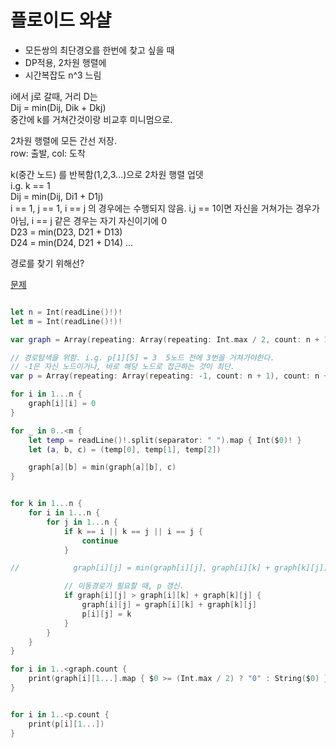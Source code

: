 # 플로이드 와샬 

* 모든쌍의 최단경오를 한번에 찾고 싶을 때
* DP적용, 2차원 행렬에 
* 시간복잡도 n^3 느림

i에서 j로 갈때, 거리 D는  
Dij = min(Dij, Dik + Dkj)   
중간에 k를 거쳐간것이랑 비교후 미니멈으로.  

2차원 행렬에 모든 간선 저장.   
row: 출발, col: 도착  

k(중간 노드) 를 반복함(1,2,3...)으로 2차원 행렬 업뎃  
i.g. k == 1    
Dij = min(Dij, Di1 + D1j)  
i == 1, j == 1, i == j 의 경우에는 수행되지 않음. i,j == 1이면 자신을 거쳐가는 경우가 아님, i == j 같은 경우는 자기 자신이기에 0   
D23 = min(D23, D21 + D13)  
D24 = min(D24, D21 + D14) ...   

경로를 찾기 위해선? 

[문제]()
``` swift

let n = Int(readLine()!)!
let m = Int(readLine()!)!

var graph = Array(repeating: Array(repeating: Int.max / 2, count: n + 1), count: n + 1)

// 경로탐색을 위함. i.g. p[1][5] = 3  5노드 전에 3번을 거쳐가야한다.
// -1은 자신 노드이거나, 바로 해당 노드로 접근하는 것이 최단.
var p = Array(repeating: Array(repeating: -1, count: n + 1), count: n + 1)

for i in 1...n {
    graph[i][i] = 0
}

for _ in 0..<m {
    let temp = readLine()!.split(separator: " ").map { Int($0)! }
    let (a, b, c) = (temp[0], temp[1], temp[2])

    graph[a][b] = min(graph[a][b], c)
}


for k in 1...n {
    for i in 1...n {
        for j in 1...n {
            if k == i || k == j || i == j {
                continue
            }

//            graph[i][j] = min(graph[i][j], graph[i][k] + graph[k][j])

            // 이동경로가 필요할 때, p 갱신.
            if graph[i][j] > graph[i][k] + graph[k][j] {
                graph[i][j] = graph[i][k] + graph[k][j]
                p[i][j] = k
            }
        }
    }
}

for i in 1..<graph.count {
    print(graph[i][1...].map { $0 >= (Int.max / 2) ? "0" : String($0) }.joined(separator: " "))
}


for i in 1..<p.count {
    print(p[i][1...])
}


```
